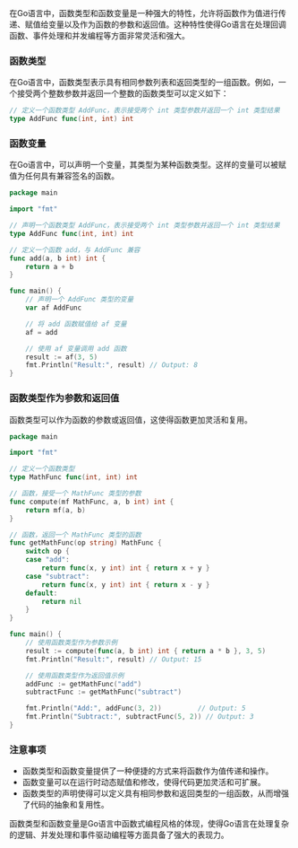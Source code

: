 在Go语言中，函数类型和函数变量是一种强大的特性，允许将函数作为值进行传递、赋值给变量以及作为函数的参数和返回值。这种特性使得Go语言在处理回调函数、事件处理和并发编程等方面非常灵活和强大。

### 函数类型

在Go语言中，函数类型表示具有相同参数列表和返回类型的一组函数。例如，一个接受两个整数参数并返回一个整数的函数类型可以定义如下：

```go
// 定义一个函数类型 AddFunc，表示接受两个 int 类型参数并返回一个 int 类型结果
type AddFunc func(int, int) int
```

### 函数变量

在Go语言中，可以声明一个变量，其类型为某种函数类型。这样的变量可以被赋值为任何具有兼容签名的函数。

```go
package main

import "fmt"

// 声明一个函数类型 AddFunc，表示接受两个 int 类型参数并返回一个 int 类型结果
type AddFunc func(int, int) int

// 定义一个函数 add，与 AddFunc 兼容
func add(a, b int) int {
    return a + b
}

func main() {
    // 声明一个 AddFunc 类型的变量
    var af AddFunc

    // 将 add 函数赋值给 af 变量
    af = add

    // 使用 af 变量调用 add 函数
    result := af(3, 5)
    fmt.Println("Result:", result) // Output: 8
}
```

### 函数类型作为参数和返回值

函数类型可以作为函数的参数或返回值，这使得函数更加灵活和复用。

```go
package main

import "fmt"

// 定义一个函数类型
type MathFunc func(int, int) int

// 函数，接受一个 MathFunc 类型的参数
func compute(mf MathFunc, a, b int) int {
    return mf(a, b)
}

// 函数，返回一个 MathFunc 类型的函数
func getMathFunc(op string) MathFunc {
    switch op {
    case "add":
        return func(x, y int) int { return x + y }
    case "subtract":
        return func(x, y int) int { return x - y }
    default:
        return nil
    }
}

func main() {
    // 使用函数类型作为参数示例
    result := compute(func(a, b int) int { return a * b }, 3, 5)
    fmt.Println("Result:", result) // Output: 15

    // 使用函数类型作为返回值示例
    addFunc := getMathFunc("add")
    subtractFunc := getMathFunc("subtract")

    fmt.Println("Add:", addFunc(3, 2))         // Output: 5
    fmt.Println("Subtract:", subtractFunc(5, 2)) // Output: 3
}
```

### 注意事项

- 函数类型和函数变量提供了一种便捷的方式来将函数作为值传递和操作。
- 函数变量可以在运行时动态赋值和修改，使得代码更加灵活和可扩展。
- 函数类型的声明使得可以定义具有相同参数和返回类型的一组函数，从而增强了代码的抽象和复用性。

函数类型和函数变量是Go语言中函数式编程风格的体现，使得Go语言在处理复杂的逻辑、并发处理和事件驱动编程等方面具备了强大的表现力。